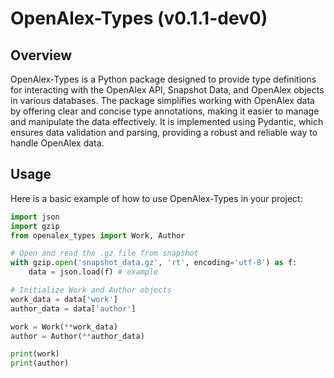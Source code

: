 # OpenAlex-Types (v0.1.1-dev0)

## Overview

OpenAlex-Types is a Python package designed to provide type definitions for interacting with the OpenAlex API, Snapshot Data, and OpenAlex objects in various databases. The package simplifies working with OpenAlex data by offering clear and concise type annotations, making it easier to manage and manipulate the data effectively. It is implemented using Pydantic, which ensures data validation and parsing, providing a robust and reliable way to handle OpenAlex data.

## Usage

Here is a basic example of how to use OpenAlex-Types in your project:

```python
import json
import gzip
from openalex_types import Work, Author

# Open and read the .gz file from snapshot
with gzip.open('snapshot_data.gz', 'rt', encoding='utf-8') as f:
    data = json.load(f) # example

# Initialize Work and Author objects
work_data = data['work']
author_data = data['author']

work = Work(**work_data)
author = Author(**author_data)

print(work)
print(author)
```
